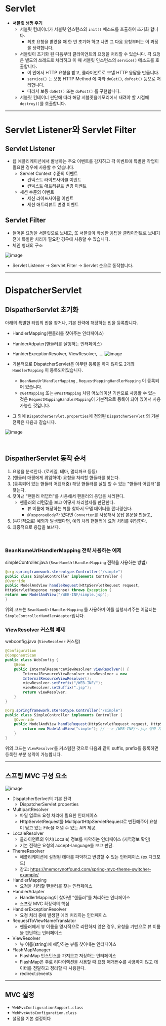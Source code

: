 # **Servlet**

* **서블릿 생명 주기**
    - 서블릿 컨테이너가 서블릿 인스턴스의 `init()` 메소드를 호출하여 초기화 합니다. 
        - 최초 요청을 받았을 때 한 번 초기화 하고 나면 그 다음 요청부터는 이 과정을 생략합니다. 
    - 서블릿이 초기화 된 다음부터 클라이언트의 요청을 처리할 수 있습니다. 각 요청은 별도의 쓰레드로 처리하고 이 때 서블릿 인스턴스의 `service()` 메소드를 호출합니다.
        - 이 안에서 HTTP 요청을 받고, 클라이언트로 보낼 HTTP 응답을 만듭니다.
        - `service()` 는 보통 HTTP Method 에 따라 `doGet()`, `doPost()` 등으로 처리합니다.
        - 따라서 보통 `doGet()` 또는 `doPost()` 를 구현합니다.
    - 서블릿 컨테이너 판단에 따라 해당 서블릿을메모리에서 내려야 할 시점에 `destroy()`를 호출합니다.

---
# **Servlet Listener와 Servlet Filter**

## **Servlet Listener**
* 웹 애플리케이션에서 발생하는 주요 이벤트를 감지하고 각 이벤트에 특별한 작업이 필요한 경우에 사용할 수 있습니다. 
    * Servlet Context 수준의 이벤트
        * 컨텍스트 라이프사이클 이벤트
        * 컨텍스트 애트리뷰트 변경 이벤트
    * 세션 수준의 이벤트
        * 세션 라이프사이클 이벤트
        * 세션 애트리뷰트 변경 이벤트

## **Servlet Filter**
* 들어온 요청을 서블릿으로 보내고, 또 서블릿이 작성한 응답을 클라이언트로 보내기 전에 특별한 처리가 필요한 경우에 사용할 수 있습니다. 
* 체인 형태의 구조

![image](https://user-images.githubusercontent.com/63777714/142761605-7cfa94b0-456d-42a1-8f8a-c33406cbdcd7.png)

* Servlet Listener -> Servlet Filter -> Servlet 순으로 동작합니다.  

---
# **DispatcherServlet**
## **DispatherServlet 초기화**

아래의 특별한 타입의 빈을 찾거나, 기본 전략에 해당하는 빈을 등록합니다.
* HandlerMapping(핸들러를 찾아주는 인터페이스)
* HanlderAdpater(핸들러를 실행하는 인터페이스)
* HanlderExceptionResolver, ViewResolver, ....
![image](https://user-images.githubusercontent.com/63777714/143885053-b2f859d0-60f6-4a45-97d0-002c1e891fbb.png)

* 기본적으로 DispatcherServlet은 아무런 등록을 하지 않아도 2개의 `HandlerMapping` 이 등록되어있습니다.
    * `BeanNameUrlHandlerMapping` , `RequestMappingHandlerMapping` 이 등록되어 있습니다. 
    * `@GetMapping` 또는 `@PostMapping` 처럼 어노테이션 기반으로 사용할 수 있는 것은 `RequestMappingHandlerMapping`이 기본적으로 등록이 되어 있어서 사용 가능한 것입니다. 

* 그 외에 `DispatcherServlet.properties`에 정의된 `DispatcherServlet` 의 기본 전략은 다음과 같습니다. 

![image](https://user-images.githubusercontent.com/63777714/143889490-f67d261c-256f-4089-afe9-c725d001ad10.png)

<br>

## **DispatherServlet 동작 순서**
1. 요청을 분석한다. (로케일, 테마, 멀티파크 등등)
2. (핸들러 매핑에게 위임하여) 요청을 처리할 핸들러를 찾는다.
3. (등록되어 있는 핸들러 어뎁터중) 해당 핸들러를 실핼 할 수 있는 "핸들러 어뎁터"를 찾는다.
4. 찾아낸 "핸들러 어뎁터"를 사용해서 핸들러의 응답을 처리한다.
    * 핸들러의 리턴값을 보고 어떻게 처리할지를 판단한다.
        * 뷰 이름에 해당하는 뷰를 찾아서 모델 데이터를 랜더링한다.
        *  `@ResponseBody`가 있다면 `Converter`를 사용해서 응답 본문을
만들고,
5. (부가적으로) 예외가 발생했다면, 예외 처리 핸들러에 요청 처리를 위임한다.
6. 최종적으로 응답을 보낸다.


<br>

### **BeanNameUrlHandlerMapping 전략 사용하는 예제**

simpleController.java (`BeanNameUrlHandlerMapping` 전략을 사용하는 방법)
```java
@org.springframework.stereotype.Controller("/simple")
public class SimpleController implements Controller {
@Override
public ModelAndView handleRequest(HttpServletRequest request,
HttpServletResponse response) throws Exception {
return new ModelAndView("/WEB-INF/simple.jsp");
}

```
위의 코드는 `BeanNameUrlHandlerMapping` 를 사용하며 이를 실행시켜주는 어댑터는 `SimpleControllerHandlerAdapter`입니다. 

### **ViewResolver 커스텀 에제**
webconfig.java (`ViewResolver` 커스텀)
```java
@Configuration
@ComponentScan
public class WebConfig {
    @Bean
    public InternalResourceViewResolver viewResolver() {
        InternalResourceViewResolver viewResolver = new
        InternalResourceViewResolver(); 
        viewResolver.setPrefix("/WEB-INF/");
        viewResolver.setSuffix(".jsp");
        return viewResolver;
    }
}
```
```java
@org.springframework.stereotype.Controller("/simple")
public class SimpleController implements Controller {
    @Override
    public ModelAndView handleRequest(HttpServletRequest request, HttpServletResponse response)    throws Exception {
        return new ModelAndView("simple"); // --> /WEB-INF/~.jsp 생략 가능
    }
}

```
위의 코드는 `ViewResolver`를 커스텀한 것으로 다음과 같이 suffix, prefix를 등록하면 등록한 부분 생략이 가능합니다. 

---
## **스프링 MVC 구성 요소**
![image](https://user-images.githubusercontent.com/63777714/143891393-ff7e3b5b-198e-493c-a144-d896428d7e98.png)

* DispatcherSerlvet의 기본 전략
    * DispatcherServlet.properties
* MultipartResolver
    * 파일 업로드 요청 처리에 필요한 인터페이스
    * HttpServletRequest를 MultipartHttpServletRequest로 변환해주어 요청이 담고 있는
File을 꺼낼 수 있는 API 제공.
* LocaleResolver
    * 클라이언트의 위치(Locale) 정보를 파악하는 인터페이스 (지역정보 확인)
    * 기본 전략은 요청의 accept-language를 보고 판단.
* ThemeResolver
    * 애플리케이션에 설정된 테마를 파악하고 변경할 수 있는 인터페이스 (ex.다크모드)
    * 참고: https://memorynotfound.com/spring-mvc-theme-switcher-example/
* HandlerMapping
    * 요청을 처리할 핸들러를 찾는 인터페이스 
* HandlerAdapter
    * HandlerMapping이 찾아낸 “핸들러”를 처리하는 인터페이스
    * 스프링 MVC 확장력의 핵심
* HandlerExceptionResolver
    * 요청 처리 중에 발생한 에러 처리하는 인터페이스
* RequestToViewNameTranslator
    * 핸들러에서 뷰 이름을 명시적으로 리턴하지 않은 경우, 요청을 기반으로 뷰 이름을
판단하는 인터페이스
* ViewResolver
    * 뷰 이름(string)에 해당하는 뷰를 찾아내는 인터페이스
* FlashMapManager
    * FlashMap 인스턴스를 가져오고 저장하는 인터페이스
    * FlashMap은 주로 리다이렉션을 사용할 때 요청 매개변수를 사용하지 않고 데이터를
전달하고 정리할 때 사용한다.
    * redirect:/events

---
## **MVC 설정**
- `WebMvcConfigurationSupport.class`
- `WebMvcAutoConfiguration.class`
- 설정을 기본 설정이다